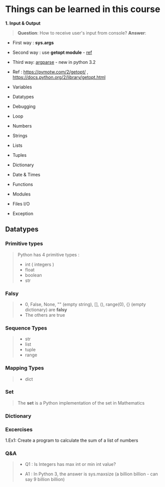 # Things can be learned in this course

**1. Input & Output**

> **Question**: How to receive user's input from console?
> **Answer**: 

- First way : **sys.args**
- Second way : use **getopt module** - [ref](https://www.tutorialspoint.com/python/python_command_line_arguments.htm)
- Third way: [argparse](https://docs.python.org/3.3/library/argparse.html) - new in python 3.2
- Ref : https://pymotw.com/2/getopt/ , https://docs.python.org/2/library/getopt.html

- Variables
- Datatypes
- Debugging
- Loop
- Numbers
- Strings
- Lists
- Tuples
- Dictionary
- Date & Times
- Functions
- Modules
- Files I/O
- Exception


## Datatypes

### Primitive types

> Python has 4 primitive types : 
>
> - int ( integers )
> - float
> - boolean
> - str

### Falsy

> - 0, False, None, "" (empty string), [], (), range(0), {} (empty dictionary) are **falsy**
> - The others are true

### Sequence Types

> - str
> - list
> - tuple
> - range

### Mapping Types

> - dict

### Set

> The **set** is a Python implementation of the set in Mathematics 

### Dictionary

### Excercises

1.Ex1: Create a program to calculate the sum of a list of numbers

### Q&A

> - Q1 : Is Integers has max int or min int value?
>
> - A1 : In Python 3, the answer is sys.maxsize (a billion billion - can say 9 billion billion) 

